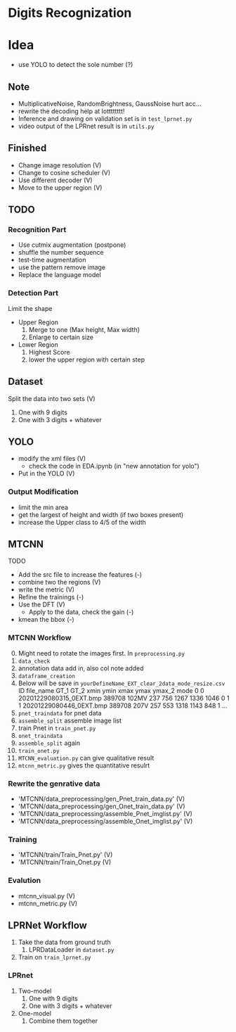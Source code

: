 # Digits Recognization
# Idea
* use YOLO to detect the sole number (?)

## Note
* MultiplicativeNoise, RandomBrightness, GaussNoise hurt acc...
* rewrite the decoding help at lotttttttt!
* Inference and drawing on validation set is in `test_lprnet.py`
* video output of the LPRnet result is in `utils.py`

## Finished
* Change image resolution (V)
* Change to cosine scheduler (V)
* Use different decoder (V)
* Move to the upper region (V)

## TODO
### Recognition Part
* Use cutmix augmentation (postpone)
* shuffle the number sequence
* test-time augmentation
* use the pattern remove image
* Replace the language model

### Detection Part
Limit the shape

* Upper Region
  1. Merge to one (Max height, Max width)
  2. Enlarge to certain size
* Lower Region
  1. Highest Score
  2. lower the upper region with certain step


## Dataset
Split the data into two sets (V)
   1. One with 9 digits
   2. One with 3 digits + whatever

## YOLO
* modify the xml files (V)
  * check the code in EDA.ipynb (in "new annotation for yolo")
* Put in the YOLO (V)
### Output Modification
* limit the min area
* get the largest of height and width (if two boxes present)
* increase the Upper class to 4/5 of the width

## MTCNN
TODO
* Add the src file to increase the features (-)
* combine two the regions (V)
* write the metric (V)
* Refine the trainings (-)
* Use the DFT (V)
  * Apply to the data, check the gain (-)
* kmean the bbox (-)

### MTCNN Workflow
0. Might need to rotate the images first.
In `preprocessing.py`
1. `data_check`
2. annotation data add in, also col note added
3. `dataframe_creation`
4. Below will be save in `yourDefineName_EXT_clear_2data_mode_resize.csv`
   ID                file_name    GT_1   GT_2 xmin ymin  xmax  ymax  ymax_2  mode
0   0  20201229080315_0EXT.bmp  389708  102MV  237  756  1267  1336    1046     0
1   1  20201229080446_0EXT.bmp  389708   207V  257  553  1318  1143     848     1
...
5. `pnet_traindata` for pnet data
6. `assemble_split` assemble image list
7. train Pnet in `train_pnet.py`
8. `onet_traindata`
9. `assemble_split` again
10. `train_onet.py`
11. `MTCNN_evaluation.py` can give qualitative result
12. `mtcnn_metric.py` gives the quantitative resulrt

### Rewrite the genrative data
* 'MTCNN/data_preprocessing/gen_Pnet_train_data.py' (V)
* 'MTCNN/data_preprocessing/gen_Onet_train_data.py' (V)
* 'MTCNN/data_preprocessing/assemble_Pnet_imglist.py' (V)
* 'MTCNN/data_preprocessing/assemble_Onet_imglist.py' (V)

### Training
* 'MTCNN/train/Train_Pnet.py' (V)
* 'MTCNN/train/Train_Onet.py (V)

### Evalution
* mtcnn_visual.py (V)
* mtcnn_metric.py (V)


## LPRNet Workflow
1. Take the data from ground truth
   1. LPRDataLoader in `dataset.py`
2. Train on `train_lprnet.py`


### LPRnet
1. Two-model
   1. One with 9 digits
   2. One with 3 digits + whatever
2. One-model
   1. Combine them together